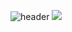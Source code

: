 ![header](https://capsule-render.vercel.app/api?type=waving&color=0:f5af19,100:f12711&height=300&section=header&text=Hi%20there%20👋&fontColor=ffffff&animation=twinkling&fontSize=120)
<img src="https://img.shields.io/badge/{Instagram}-{#E4405F}?style={social}&logo={Instagram}&logoColor={ffffff}"/>
